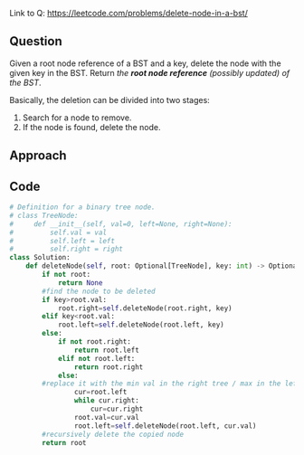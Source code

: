 
Link to Q: https://leetcode.com/problems/delete-node-in-a-bst/

## Question
Given a root node reference of a BST and a key, delete the node with the given key in the BST. Return _the **root node reference** (possibly updated) of the BST_.

Basically, the deletion can be divided into two stages:

1. Search for a node to remove.
2. If the node is found, delete the node.

## Approach


## Code

```python
# Definition for a binary tree node.
# class TreeNode:
#     def __init__(self, val=0, left=None, right=None):
#         self.val = val
#         self.left = left
#         self.right = right
class Solution:
    def deleteNode(self, root: Optional[TreeNode], key: int) -> Optional[TreeNode]:
        if not root:
            return None
        #find the node to be deleted
        if key>root.val:
            root.right=self.deleteNode(root.right, key)
        elif key<root.val:
            root.left=self.deleteNode(root.left, key)
        else:
            if not root.right:
                return root.left
            elif not root.left:
                return root.right
            else:
        #replace it with the min val in the right tree / max in the left tree
                cur=root.left
                while cur.right:
                    cur=cur.right
                root.val=cur.val
                root.left=self.deleteNode(root.left, cur.val)
        #recursively delete the copied node
        return root
```

